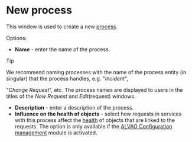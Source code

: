# New process
 
This window is used to create a new [process](../../../../../alvao-service-desk/implementation/services/processes).
 
Options:

- **Name** - enter the name of the process. 

> [!TIP]
> We recommend naming processes with the name of the process entity (in singular) that the process handles, e.g. "*Incident*",

  "*Change Request*", etc. The process names are displayed to users in the titles of the *New Request* and *Edit*(request) windows.
- **Description** - enter a description of the process.
- **Influence on the health of objects** - select how requests in services with this process affect the [health](../../../../../modules/alvao-configuration-management/object-health) of objects that are linked to the requests. The option is only available if the [ALVAO Configuration management](../../../../../modules/alvao-configuration-management) module is activated.
